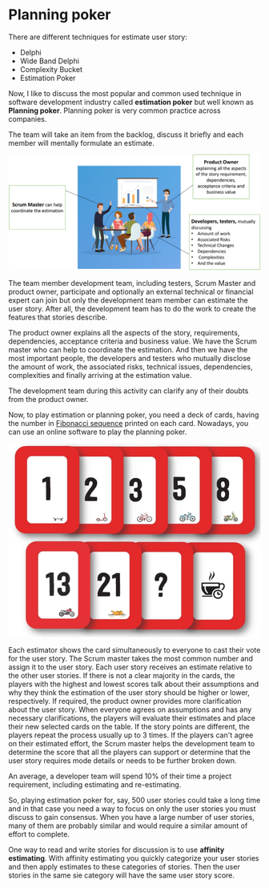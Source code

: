 # Planning poker

There are different techniques for estimate user story:

- Delphi
- Wide Band Delphi
- Complexity Bucket 
- Estimation Poker

Now, I like to discuss the most popular and common used technique in software development industry called **estimation poker** but well known as **Planning poker**. Planning poker is very common practice across companies.

The team will take an item from the backlog, discuss it briefly and each member will mentally formulate an estimate.

![PLanning poker](../images/planning-poker.png)

The team member development team, including testers, Scrum Master and product owner, participate and optionally an external technical or financial expert can join but only the development team member can estimate the user story. After all, the development team has to do the work to create the features that stories describe.

The product owner explains all the aspects of the story, requirements, dependencies, acceptance criteria and business value. We have the Scrum master who can help to coordinate the estimation. And then we have the most important people, the developers and testers who mutually disclose the amount of work, the associated risks, technical issues, dependencies, complexities and finally arriving at the estimation value.

The development team during this activity can clarify any of their doubts from the product owner.

Now, to play estimation or planning poker, you need a deck of cards, having the number in [Fibonacci sequence](../agile/estimation.md) printed on each card. Nowadays, you can use an online software to play the planning poker.

![Fibonacci cards](../images/fibonacci-cards.png)

Each estimator shows the card simultaneously to everyone to cast their vote for the user story. The Scrum master takes the most common number and assign it to the user story. Each user story receives an estimate relative to the other user stories. If there is not a clear majority in the cards, the players with the highest and lowest scores talk about their assumptions and why they think the estimation of the user story should be higher or lower, respectively. If required, the product owner provides more clarification about the user story. When everyone agrees on assumptions and has any necessary clarifications, the players will evaluate their estimates and place their new selected cards on the table. If the story points are different, the players repeat the process usually up to 3 times. If the players can't agree on their estimated effort, the Scrum master helps the development team to determine the score that all the players can support or determine that the user story requires mode details or needs to be further broken down.

An average, a developer team will spend 10% of their time a project requirement, including estimating and re-estimating.

So, playing estimation poker for, say, 500 user stories could take a long time and in that case you need a way to focus on only the user stories you must discuss to gain consensus. When you have a large number of user stories, many of them are probably similar and would require a similar amount of effort to complete.

One way to read and write stories for discussion is to use **affinity estimating**. With affinity estimating you quickly categorize your user stories and then apply estimates to these categories of stories. Then the user stories in the same sie category will have the same user story score.